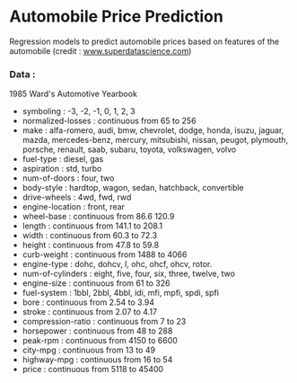 # Automobile Price Prediction
Regression models to predict automobile prices based on features of the automobile (credit : www.superdatascience.com)

### Data :
1985 Ward's Automotive Yearbook
* symboling : -3, -2, -1, 0, 1, 2, 3
* normalized-losses : continuous from 65 to 256
* make : alfa-romero, audi, bmw, chevrolet, dodge, honda, isuzu, jaguar, mazda, mercedes-benz, mercury, mitsubishi, nissan, peugot, plymouth, porsche, renault, saab, subaru, toyota, volkswagen, volvo
* fuel-type : diesel, gas
* aspiration : std, turbo
* num-of-doors : four, two
* body-style : hardtop, wagon, sedan, hatchback, convertible
* drive-wheels : 4wd, fwd, rwd
* engine-location : front, rear
* wheel-base : continuous from 86.6 120.9
* length : continuous from 141.1 to 208.1
* width : continuous from 60.3 to 72.3
* height : continuous from 47.8 to 59.8
* curb-weight : continuous from 1488 to 4066
* engine-type : dohc, dohcv, l, ohc, ohcf, ohcv, rotor.
* num-of-cylinders : eight, five, four, six, three, twelve, two
* engine-size : continuous from 61 to 326
* fuel-system : 1bbl, 2bbl, 4bbl, idi, mfi, mpfi, spdi, spfi
* bore : continuous from 2.54 to 3.94
* stroke : continuous from 2.07 to 4.17
* compression-ratio : continuous from 7 to 23
* horsepower : continuous from 48 to 288
* peak-rpm : continuous from 4150 to 6600
* city-mpg : continuous from 13 to 49
* highway-mpg : continuous from 16 to 54
* price : continuous from 5118 to 45400
